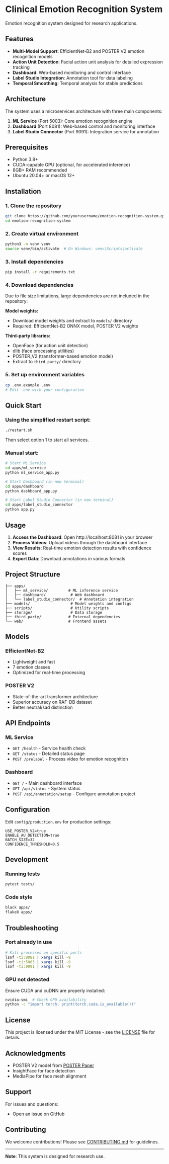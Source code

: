 # Clinical Emotion Recognition System

Emotion recognition system designed for research applications.

## Features

- **Multi-Model Support**: EfficientNet-B2 and POSTER V2 emotion recognition models
- **Action Unit Detection**: Facial action unit analysis for detailed expression tracking
- **Dashboard**: Web-based monitoring and control interface
- **Label Studio Integration**: Annotation tool for data labeling
- **Temporal Smoothing**: Temporal analysis for stable predictions

## Architecture

The system uses a microservices architecture with three main components:

1. **ML Service** (Port 5003): Core emotion recognition engine
2. **Dashboard** (Port 8081): Web-based control and monitoring interface
3. **Label Studio Connector** (Port 9091): Integration service for annotation

## Prerequisites

- Python 3.8+
- CUDA-capable GPU (optional, for accelerated inference)
- 8GB+ RAM recommended
- Ubuntu 20.04+ or macOS 12+

## Installation

### 1. Clone the repository
```bash
git clone https://github.com/yourusername/emotion-recognition-system.git
cd emotion-recognition-system
```

### 2. Create virtual environment
```bash
python3 -m venv venv
source venv/bin/activate  # On Windows: venv\Scripts\activate
```

### 3. Install dependencies
```bash
pip install -r requirements.txt
```

### 4. Download dependencies
Due to file size limitations, large dependencies are not included in the repository:

**Model weights:**
- Download model weights and extract to `models/` directory
- Required: EfficientNet-B2 ONNX model, POSTER V2 weights

**Third-party libraries:**
- OpenFace (for action unit detection)
- dlib (face processing utilities)  
- POSTER_V2 (transformer-based emotion model)
- Extract to `third_party/` directory

### 5. Set up environment variables
```bash
cp .env.example .env
# Edit .env with your configuration
```

## Quick Start

### Using the simplified restart script:
```bash
./restart.sh
```

Then select option 1 to start all services.

### Manual start:
```bash
# Start ML Service
cd apps/ml_service
python ml_service_app.py

# Start Dashboard (in new terminal)
cd apps/dashboard
python dashboard_app.py

# Start Label Studio Connector (in new terminal)
cd apps/label_studio_connector
python app.py
```

## Usage

1. **Access the Dashboard**: Open http://localhost:8081 in your browser
2. **Process Videos**: Upload videos through the dashboard interface
3. **View Results**: Real-time emotion detection results with confidence scores
4. **Export Data**: Download annotations in various formats

## Project Structure

```
├── apps/
│   ├── ml_service/         # ML inference service
│   ├── dashboard/           # Web dashboard
│   └── label_studio_connector/  # Annotation integration
├── models/                  # Model weights and configs
├── scripts/                 # Utility scripts
├── storage/                 # Data storage
├── third_party/            # External dependencies
└── web/                    # Frontend assets
```

## Models

### EfficientNet-B2
- Lightweight and fast
- 7 emotion classes
- Optimized for real-time processing

### POSTER V2
- State-of-the-art transformer architecture
- Superior accuracy on RAF-DB dataset
- Better neutral/sad distinction

## API Endpoints

### ML Service
- `GET /health` - Service health check
- `GET /status` - Detailed status page
- `POST /prelabel` - Process video for emotion recognition

### Dashboard
- `GET /` - Main dashboard interface
- `GET /api/status` - System status
- `POST /api/annotation/setup` - Configure annotation project

## Configuration

Edit `config/production.env` for production settings:
```env
USE_POSTER_V2=true
ENABLE_AU_DETECTION=true
BATCH_SIZE=32
CONFIDENCE_THRESHOLD=0.5
```

## Development

### Running tests
```bash
pytest tests/
```

### Code style
```bash
black apps/
flake8 apps/
```

## Troubleshooting

### Port already in use
```bash
# Kill processes on specific ports
lsof -ti:8081 | xargs kill -9
lsof -ti:5003 | xargs kill -9
lsof -ti:9091 | xargs kill -9
```

### GPU not detected
Ensure CUDA and cuDNN are properly installed:
```bash
nvidia-smi  # Check GPU availability
python -c "import torch; print(torch.cuda.is_available())"
```

## License

This project is licensed under the MIT License - see the [LICENSE](LICENSE) file for details.

## Acknowledgments

- POSTER V2 model from [POSTER Paper](https://arxiv.org/abs/2301.12149)
- InsightFace for face detection
- MediaPipe for face mesh alignment

## Support

For issues and questions:
- Open an issue on GitHub

## Contributing

We welcome contributions! Please see [CONTRIBUTING.md](CONTRIBUTING.md) for guidelines.

---

**Note**: This system is designed for research use.
